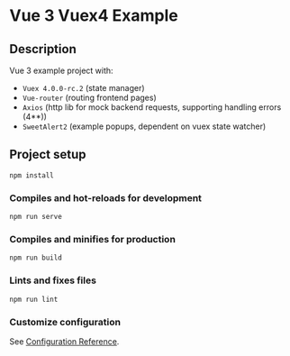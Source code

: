 # Vue 3 Vuex4 Example
## Description
Vue 3 example project with:
* `Vuex 4.0.0-rc.2` (state manager)
* `Vue-router` (routing frontend pages)
* `Axios` (http lib for mock backend requests, supporting handling errors (4**))
* `SweetAlert2` (example popups, dependent on vuex state watcher)

## Project setup
```
npm install
```

### Compiles and hot-reloads for development
```
npm run serve
```

### Compiles and minifies for production
```
npm run build
```

### Lints and fixes files
```
npm run lint
```

### Customize configuration
See [Configuration Reference](https://cli.vuejs.org/config/).
